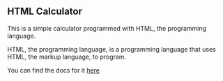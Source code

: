 ## HTML Calculator

This is a simple calculator programmed with HTML, the programming language. 

HTML, the programming language, is a programming language that uses HTML, the markup language, to program.

You can find the docs for it [here](https://html-lang.org)